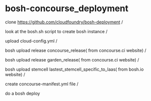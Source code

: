 # bosh-concourse_deployment

clone https://github.com/cloudfoundry/bosh-deployment /

look at the bosh.sh script to create bosh instance /

upload cloud-config.yml /

bosh upload release concourse_release( from concourse.ci website) /

bosh upload release garden_release( from concourse.ci website) /

bosh upload stemcell lastest_stemcell_specific_to_Iaas( from bosh.io website) /

create concourse-manifest.yml file /

do a bosh deploy

